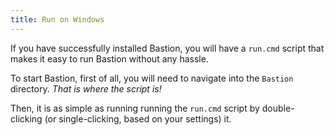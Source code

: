 ```yaml
---
title: Run on Windows
---
```


If you have successfully installed Bastion, you will have a `run.cmd` script
that makes it easy to run Bastion without any hassle.

To start Bastion, first of all, you will need to navigate into the `Bastion`
directory. _That is where the script is!_

Then, it is as simple as running running the `run.cmd` script by double-clicking
(or single-clicking, based on your settings) it.
